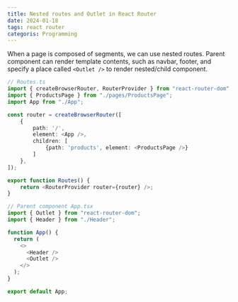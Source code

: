 ```yaml
---
title: Nested routes and Outlet in React Router
date: 2024-01-18
tags: react router
categoris: Programming
---
```


When a page is composed of  segments, we can use nested routes. Parent component can render template contents, such as navbar, footer, and specify a place called `<Outlet />` to render nested/child component.

```typescript
// Routes.ts
import { createBrowserRouter, RouterProvider } from "react-router-dom";
import { ProductsPage } from "./pages/ProductsPage";
import App from "./App";

const router = createBrowserRouter([
    {
        path: '/',
        element: <App />,
        children: [
            {path: 'products', element: <ProductsPage />}
        ]
    },
]);

export function Routes() {
    return <RouterProvider router={router} />;
}
```

```typescript
// Parent component App.tsx
import { Outlet } from "react-router-dom";
import { Header } from "./Header";

function App() {
  return (
    <>
      <Header />
      <Outlet />
    </>
  );
}

export default App;
```